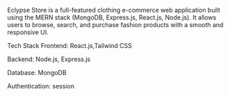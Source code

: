Eclypse Store is a full-featured clothing e-commerce web application built using the MERN stack (MongoDB, Express.js, React.js, Node.js). It allows users to browse, search, and purchase fashion products with a smooth and responsive UI.

Tech Stack
Frontend: React.js,Tailwind CSS 

Backend: Node.js, Express.js

Database: MongoDB

Authentication: session
